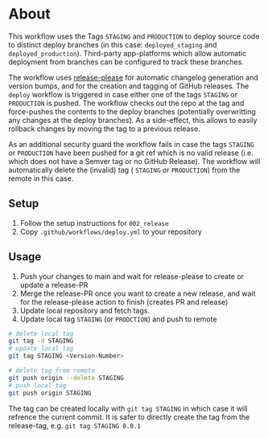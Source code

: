 # About

This workflow uses the Tags `STAGING` and `PRODUCTION` to deploy source code to distinct deploy branches (in this case: `deployed_staging` and `deployed_production`). 
Third-party app-platforms which allow automatic deployment from branches can be configured to track these branches.

The workflow uses [release-please](https://github.com/googleapis/release-please) for automatic changelog generation and version bumps, and for the creation and tagging of GitHub releases.
The `deploy` workflow is triggered in case either one of the tags `STAGING` or `PRODUCTION` is pushed. The workflow checks out the repo at the tag and force-pushes the contents to the deploy branches (potentially overwritting any changes at the deploy branches).
As a side-effect, this allows to easily rollback changes by moving the tag to a previous release.

As an additional security guard the workflow fails in case the tags `STAGING` or `PRODUCTION` have been pushed for a git ref which is no valid release (i.e. which does not have a Semver tag or no GitHub Release). The workflow will automatically delete the (invalid) tag ( `STAGING` or `PRODUCTION`) from the remote in this case.

## Setup
1. Follow the setup instructions for `002_release`
2. Copy `.github/workflows/deploy.yml` to your repository

## Usage
1. Push your changes to main and wait for release-please to create or update a release-PR
2. Merge the release-PR once you want to create a new release, and wait for the release-please action to finish (creates PR and release)
3. Update local repository and fetch tags.
4. Update local tag `STAGING` (or `PRODCTION`) and push to remote
```bash
# delete local tag
git tag -d STAGING
# update local tag
git tag STAGING <Version-Number>

# delete tag from remote
git push origin --delete STAGING
# push local tag
git push origin STAGING
```
The tag can be created locally with `git tag STAGING` in which case it will refrence the current commit. It is safer to directly create the tag from the release-tag, e.g. `git tag STAGING 0.0.1`
